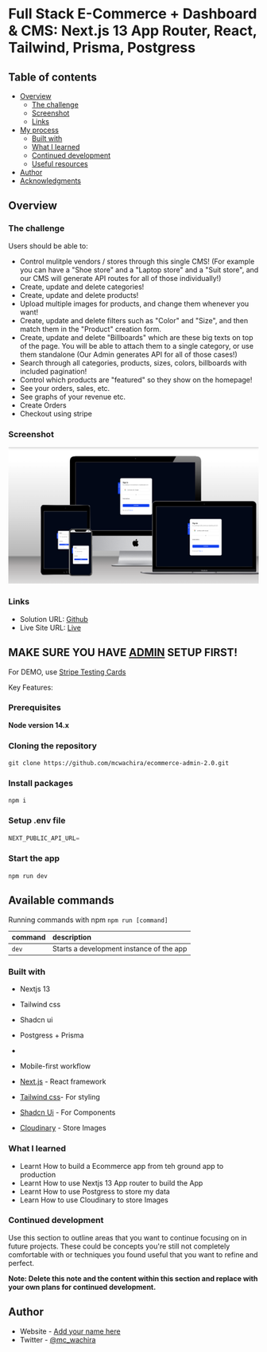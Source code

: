 # Full Stack E-Commerce + Dashboard & CMS: Next.js 13 App Router, React, Tailwind, Prisma, Postgress

## Table of contents

- [Overview](#overview)
    - [The challenge](#the-challenge)
    - [Screenshot](#screenshot)
    - [Links](#links)
- [My process](#my-process)
    - [Built with](#built-with)
    - [What I learned](#what-i-learned)
    - [Continued development](#continued-development)
    - [Useful resources](#useful-resources)
- [Author](#author)
- [Acknowledgments](#acknowledgments)



## Overview

### The challenge

Users should be able to:

- Control mulitple vendors / stores through this single CMS! (For example you can have a "Shoe store" and a "Laptop store" and a "Suit store", and our CMS will generate API routes for all of those individually!)
- Create, update and delete categories!
- Create, update and delete products!
- Upload multiple images for products, and change them whenever you want!
- Create, update and delete filters such as "Color" and "Size", and then match them in the "Product" creation form.
- Create, update and delete "Billboards" which are these big texts on top of the page. You will be able to attach them to a single category, or use them standalone (Our Admin generates API for all of those cases!)
- Search through all categories, products, sizes, colors, billboards with included pagination!
- Control which products are "featured" so they show on the homepage!
- See your orders, sales, etc.
- See graphs of your revenue etc.
- Create Orders
- Checkout using stripe



### Screenshot

![](./ecommerce-2-admin.png)



### Links

- Solution URL: [Github](https://github.com/mcwachira/ecommerce-admin-2.0)
- Live Site URL: [Live](https://ecommerce-admin-2-0.vercel.app)





## MAKE SURE YOU HAVE [ADMIN](https://github.com/AntonioErdeljac/next13-ecommerce-admin/tree/master) SETUP FIRST!

For DEMO, use [Stripe Testing Cards](https://stripe.com/docs/testing)

Key Features:

### Prerequisites

**Node version 14.x**

### Cloning the repository

```shell
git clone https://github.com/mcwachira/ecommerce-admin-2.0.git
```

### Install packages

```shell
npm i
```

### Setup .env file


```js
NEXT_PUBLIC_API_URL=
```


### Start the app

```shell
npm run dev
```

## Available commands

Running commands with npm `npm run [command]`

| command         | description                              |
| :-------------- | :--------------------------------------- |
| `dev`           | Starts a development instance of the app |


### Built with

- Nextjs 13
- Tailwind css
- Shadcn ui
- Postgress + Prisma
-
- Mobile-first workflow

- [Next.js](https://nextjs.org/) - React framework
- [Tailwind css](https://tailwindcss.com/)- For styling
- [Shadcn Ui](https://ui.shadcn.com/) - For Components
- [Cloudinary](https://cloudinary.com/) - Store Images



### What I learned

- Learnt How to build a Ecommerce app from teh ground app to production
- Learnt How to use Nextjs 13 App router to build the App
- Learnt How to use Postgress to store my data
- Learn How to use Cloudinary to store Images


### Continued development

Use this section to outline areas that you want to continue focusing on in future projects. These could be concepts you're still not completely comfortable with or techniques you found useful that you want to refine and perfect.

**Note: Delete this note and the content within this section and replace with your own plans for continued development.**



## Author

- Website - [Add your name here](https://mcwachira.com)
- Twitter - [@mc_wachira](https:https://twitter.com/mc_wachira)



